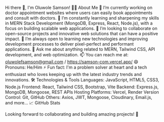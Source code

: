 Hi there 👋, I'm Oluwole Samson!
👨‍💻 About Me
🔭 I’m currently working on doctor appointment websites where users can easily book appointments and consult with doctors.
🌱 I’m constantly learning and sharpening my skills in MERN Stack Development (MongoDB, Express, React, Node.js), with a focus on building scalable web applications.
👯 I’m looking to collaborate on open-source projects and innovative web solutions that can have a positive impact.
🤔 I’m always open to learning new technologies and improving development processes to deliver pixel-perfect and performant applications.
💬 Ask me about anything related to MERN, Tailwind CSS, API development, and web optimization.
📫 You can reach me at: oluwolefsamson@gmail.com / https://samson-com.vercel.app/
😄 Pronouns: He/Him
⚡ Fun fact: I'm a problem solver at heart and a tech enthusiast who loves keeping up with the latest industry trends and innovations.
🛠️ Technologies & Tools
Languages: JavaScript, HTML5, CSS3, Node.js
Frontend: React, Tailwind CSS, Bootstrap, Vite
Backend: Express.js, MongoDB, Mongoose, REST APIs
Hosting Platforms: Vercel, Render
Version Control: Git, GitHub
Others: Axios, JWT, Mongoose, Cloudinary, Email.js, and more...
📈 GitHub Stats

Looking forward to collaborating and building amazing projects! 🚀

